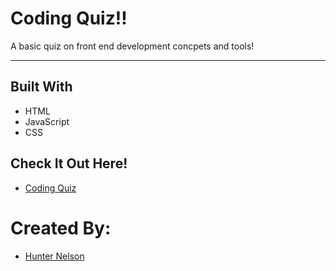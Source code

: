 # Coding Quiz!!

A basic quiz on front end development concpets and tools!

---

## Built With
- HTML
- JavaScript
- CSS


## Check It Out Here!
- [Coding Quiz](https://father-of-cats.github.io/code-quiz/)


# Created By:
- [Hunter Nelson](https://github.com/Father-of-Cats)